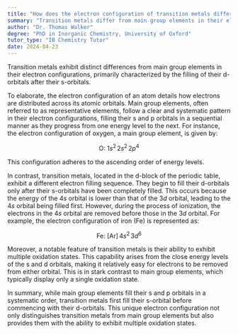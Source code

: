 ```yaml
---
title: "How does the electron configuration of transition metals differ from main group elements?"
summary: "Transition metals differ from main group elements in their electron configuration by filling their d-orbitals after filling their s-orbitals."
author: "Dr. Thomas Walker"
degree: "PhD in Inorganic Chemistry, University of Oxford"
tutor_type: "IB Chemistry Tutor"
date: 2024-04-23
---
```


Transition metals exhibit distinct differences from main group elements in their electron configurations, primarily characterized by the filling of their d-orbitals after their s-orbitals.

To elaborate, the electron configuration of an atom details how electrons are distributed across its atomic orbitals. Main group elements, often referred to as representative elements, follow a clear and systematic pattern in their electron configurations, filling their s and p orbitals in a sequential manner as they progress from one energy level to the next. For instance, the electron configuration of oxygen, a main group element, is given by:

$$
\text{O: } 1s^2 \, 2s^2 \, 2p^4
$$

This configuration adheres to the ascending order of energy levels.

In contrast, transition metals, located in the d-block of the periodic table, exhibit a different electron filling sequence. They begin to fill their d-orbitals only after their s-orbitals have been completely filled. This occurs because the energy of the $4s$ orbital is lower than that of the $3d$ orbital, leading to the $4s$ orbital being filled first. However, during the process of ionization, the electrons in the $4s$ orbital are removed before those in the $3d$ orbital. For example, the electron configuration of iron (Fe) is represented as:

$$
\text{Fe: } [\text{Ar}] \, 4s^2 \, 3d^6
$$

Moreover, a notable feature of transition metals is their ability to exhibit multiple oxidation states. This capability arises from the close energy levels of the s and d orbitals, making it relatively easy for electrons to be removed from either orbital. This is in stark contrast to main group elements, which typically display only a single oxidation state.

In summary, while main group elements fill their s and p orbitals in a systematic order, transition metals first fill their s-orbital before commencing with their d-orbitals. This unique electron configuration not only distinguishes transition metals from main group elements but also provides them with the ability to exhibit multiple oxidation states.
    